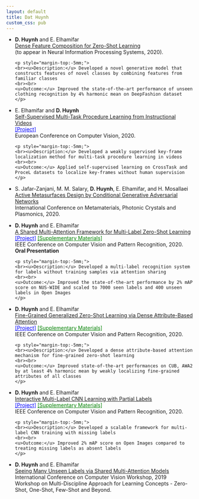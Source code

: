 ```yaml
---
layout: default
title: Dat Huynh
custom_css: pub
---
```


<ul>

<li conference="neurIPS20">
	<p>
		<b>D. Huynh</b> and E. Elhamifar<br>
		<a href="">Dense Feature Composition for Zero-Shot Learning</a><br>
		(to appear in Neural Information Processing Systems, 2020).<br>
	</p>
	
	<p style="margin-top:-5mm;">
	<br><u>Description:</u> Developed a novel generative model that constructs features of novel classes by combining features from familiar classes
	<br><br>
	<u>Outcome:</u> Improved the state-of-the-art performance of unseen clothing recognition by 4% harmonic mean on DeepFashion dataset
	</p>
	
</li>

<li conference="ECCV20">
	<p>
		E. Elhamifar and <b>D. Huynh</b><br>
		<a href="http://khoury.neu.edu/home/eelhami/publications/SelfSupProcLearn-ECCV2020.pdf">Self-Supervised Multi-Task Procedure Learning from Instructional Videos</a><br>
		<a href="https://github.com/hbdat/eccv20_Multi_Task_Procedure_Learning" style="color:blue;">[Project]</a><br>
		European Conference on Computer Vision, 2020.<br>
	</p>
	
	<p style="margin-top:-5mm;">
	<br><u>Description:</u> Developed a weakly supervised key-frame localization method for multi-task procedure learning in videos
	<br><br>
	<u>Outcome:</u> Applied self-supervised learning on CrossTask and ProceL datasets to localize key-frames without human supervision
	</p>
	
</li>

<li conference="META20">
	<p>
		S. Jafar-Zanjani, M. M. Salary, <b>D. Huynh</b>, E. Elhamifar, and H. Mosallaei<br>
		<a href="">Active Metasurfaces Design by Conditional Generative Adversarial Networks</a><br>
		International Conference on Metamaterials, Photonic Crystals and Plasmonics, 2020.<br>
	</p>
</li>

<li conference="CVPR20">
	<p>
		<b>D. Huynh</b> and E. Elhamifar<br>
		<a href="http://khoury.neu.edu/home/eelhami/publications/MultiAtt-MLZSL-CVPR20.pdf">A Shared Multi-Attention Framework for Multi-Label Zero-Shot Learning</a><br>
		<a href="https://github.com/hbdat/cvpr20_LESA" style="color:blue;">[Project]</a>
		<a href="http://www.ccs.neu.edu/home/eelhami/publications/MultiAtt-MLZSL-CVPR20-suppmat.pdf" style="color:green;">[Supplementary Materials]</a><br>
		IEEE Conference on Computer Vision and Pattern Recognition, 2020.<br>
		<b>Oral Presentation</b><br>
	</p>
	
	<p style="margin-top:-5mm;">
	<br><u>Description:</u> Developed a multi-label recognition system for labels without training samples via attention sharing
	<br><br>
	<u>Outcome:</u> Improved the state-of-the-art performance by 2% mAP score on NUS-WIDE and scaled to 7000 seen labels and 400 unseen labels in Open Images
	</p>
</li>

<li conference="CVPR20">
	<p>
		<b>D. Huynh</b> and E. Elhamifar<br>
		<a href="http://khoury.neu.edu/home/eelhami/publications/FineGrainedZSL-CVPR20.pdf">Fine-Grained Generalized Zero-Shot Learning via Dense Attribute-Based Attention</a><br>
		<a href="https://github.com/hbdat/cvpr20_DAZLE" style="color:blue;">[Project]</a>
		<a href="http://www.ccs.neu.edu/home/eelhami/publications/FineGrainedZSL-CVPR20-suppmat.pdf" style="color:green;">[Supplementary Materials]</a><br>
		IEEE Conference on Computer Vision and Pattern Recognition, 2020.<br>
	</p>
	
	<p style="margin-top:-5mm;">
	<br><u>Description:</u> Developed a dense attribute-based attention mechanism for fine-grained zero-shot learning 
	<br><br>
	<u>Outcome:</u> Improved state-of-the-art performances on CUB, AWA2 by at least 4% harmonic mean by weakly localizing fine-grained attributes of all classes 
	</p>
</li>

<li conference="CVPR20">
	<p>
		<b>D. Huynh</b> and E. Elhamifar<br>
		<a href="http://khoury.neu.edu/home/eelhami/publications/InteractiveCMLL-CVPR20.pdf">Interactive Multi-Label CNN Learning with Partial Labels</a><br>
		<a href="https://github.com/hbdat/cvpr20_IMCL" style="color:blue;">[Project]</a>
		<a href="http://www.ccs.neu.edu/home/eelhami/publications/InteractiveCMLL-CVPR20-suppmat.pdf" style="color:green;">[Supplementary Materials]</a><br>
		IEEE Conference on Computer Vision and Pattern Recognition, 2020.<br>
	</p>
	
	<p style="margin-top:-5mm;">
	<br><u>Description:</u> Developed a scalable framework for multi-label CNN training with missing labels
	<br><br>
	<u>Outcome:</u> Improved 2% mAP score on Open Images compared to treating missing labels as absent labels
	</p>
</li>

<li conference="ICCVW19">
	<p>
		<b>D. Huynh</b> and E. Elhamifar<br>
		<a href="http://www.lsfsl.net/ws/ea/ICCV2019_MDALC_EA07.pdf">Seeing Many Unseen Labels via Shared Multi-Attention Models</a><br>
		International Conference on Computer Vision Workshop, 2019<br>
		Workshop on Multi-Discipline Approach for Learning Concepts - Zero-Shot, One-Shot, Few-Shot and Beyond.
	</p>
</li>
</ul>